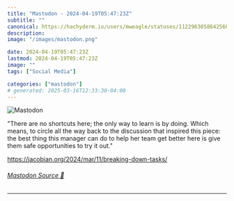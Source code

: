 ```yaml
---
title: "Mastodon - 2024-04-19T05:47:23Z"
subtitle: ""
canonical: https://hachyderm.io/users/mweagle/statuses/112296305864256022
description:
image: "/images/mastodon.png"

date: 2024-04-19T05:47:23Z
lastmod: 2024-04-19T05:47:23Z
image: ""
tags: ["Social Media"]

categories: ["mastodon"]
# generated: 2025-03-16T12:33:30-04:00
---
```

![Mastodon](/images/mastodon.png)

<p>&quot;There are no shortcuts here; the only way to learn is by doing. Which means, to circle all the way back to the discussion that inspired this piece: the best thing this manager can do to help her team get better here is give them safe opportunities to try it out.&quot;</p><p><a href="https://jacobian.org/2024/mar/11/breaking-down-tasks/" target="_blank" rel="nofollow noopener noreferrer" translate="no"><span class="invisible">https://</span><span class="ellipsis">jacobian.org/2024/mar/11/break</span><span class="invisible">ing-down-tasks/</span></a></p>


###### [Mastodon Source 🐘](https://hachyderm.io/@mweagle/112296305864256022)

___
